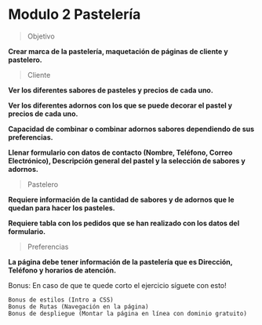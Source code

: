 # Modulo 2 Pastelería

> Objetivo

**Crear marca de la pastelería, maquetación de páginas de cliente y pastelero.**

> Cliente   

**Ver los diferentes sabores de pasteles y precios de cada uno.**

**Ver los diferentes adornos con los que se puede decorar el pastel y precios de cada uno.**

**Capacidad de combinar o combinar adornos sabores dependiendo de sus preferencias.**

**Llenar formulario con datos de contacto (Nombre, Teléfono, Correo Electrónico), Descripción general del  pastel y la selección de sabores y adornos.**


>Pastelero

**Requiere información de la cantidad de sabores y de adornos que le quedan para hacer los pasteles.**

**Requiere tabla con los pedidos que se han realizado con los datos del formulario.**


> Preferencias

**La página debe tener información de la pastelería que es Dirección, Teléfono y horarios de atención.**

    
    
Bonus: En caso de que te quede corto el ejercicio síguete con esto!

    Bonus de estilos (Intro a CSS)
    Bonus de Rutas (Navegación en la página)
    Bonus de despliegue (Montar la página en línea con dominio gratuito)
